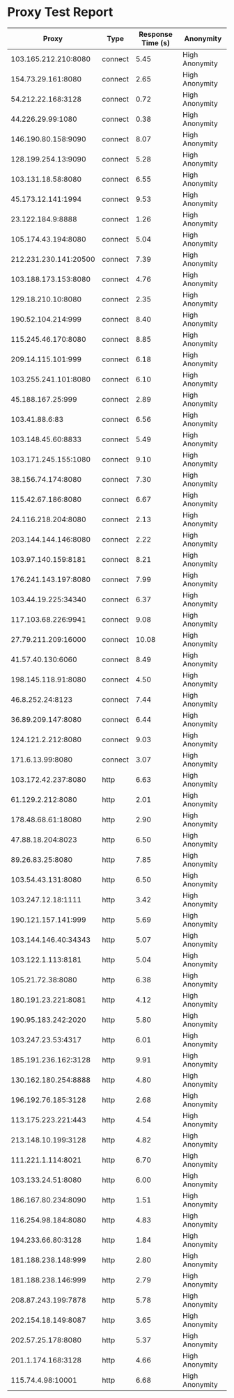 # Proxy Test Report

| Proxy           | Type    | Response Time (s) | Anonymity       |
|-----------------|---------|-------------------|-----------------|
| 103.165.212.210:8080 | connect | 5.45 | High Anonymity |
| 154.73.29.161:8080 | connect | 2.65 | High Anonymity |
| 54.212.22.168:3128 | connect | 0.72 | High Anonymity |
| 44.226.29.99:1080 | connect | 0.38 | High Anonymity |
| 146.190.80.158:9090 | connect | 8.07 | High Anonymity |
| 128.199.254.13:9090 | connect | 5.28 | High Anonymity |
| 103.131.18.58:8080 | connect | 6.55 | High Anonymity |
| 45.173.12.141:1994 | connect | 9.53 | High Anonymity |
| 23.122.184.9:8888 | connect | 1.26 | High Anonymity |
| 105.174.43.194:8080 | connect | 5.04 | High Anonymity |
| 212.231.230.141:20500 | connect | 7.39 | High Anonymity |
| 103.188.173.153:8080 | connect | 4.76 | High Anonymity |
| 129.18.210.10:8080 | connect | 2.35 | High Anonymity |
| 190.52.104.214:999 | connect | 8.40 | High Anonymity |
| 115.245.46.170:8080 | connect | 8.85 | High Anonymity |
| 209.14.115.101:999 | connect | 6.18 | High Anonymity |
| 103.255.241.101:8080 | connect | 6.10 | High Anonymity |
| 45.188.167.25:999 | connect | 2.89 | High Anonymity |
| 103.41.88.6:83 | connect | 6.56 | High Anonymity |
| 103.148.45.60:8833 | connect | 5.49 | High Anonymity |
| 103.171.245.155:1080 | connect | 9.10 | High Anonymity |
| 38.156.74.174:8080 | connect | 7.30 | High Anonymity |
| 115.42.67.186:8080 | connect | 6.67 | High Anonymity |
| 24.116.218.204:8080 | connect | 2.13 | High Anonymity |
| 203.144.144.146:8080 | connect | 2.22 | High Anonymity |
| 103.97.140.159:8181 | connect | 8.21 | High Anonymity |
| 176.241.143.197:8080 | connect | 7.99 | High Anonymity |
| 103.44.19.225:34340 | connect | 6.37 | High Anonymity |
| 117.103.68.226:9941 | connect | 9.08 | High Anonymity |
| 27.79.211.209:16000 | connect | 10.08 | High Anonymity |
| 41.57.40.130:6060 | connect | 8.49 | High Anonymity |
| 198.145.118.91:8080 | connect | 4.50 | High Anonymity |
| 46.8.252.24:8123 | connect | 7.44 | High Anonymity |
| 36.89.209.147:8080 | connect | 6.44 | High Anonymity |
| 124.121.2.212:8080 | connect | 9.03 | High Anonymity |
| 171.6.13.99:8080 | connect | 3.07 | High Anonymity |
| 103.172.42.237:8080 | http | 6.63 | High Anonymity |
| 61.129.2.212:8080 | http | 2.01 | High Anonymity |
| 178.48.68.61:18080 | http | 2.90 | High Anonymity |
| 47.88.18.204:8023 | http | 6.50 | High Anonymity |
| 89.26.83.25:8080 | http | 7.85 | High Anonymity |
| 103.54.43.131:8080 | http | 6.50 | High Anonymity |
| 103.247.12.18:1111 | http | 3.42 | High Anonymity |
| 190.121.157.141:999 | http | 5.69 | High Anonymity |
| 103.144.146.40:34343 | http | 5.07 | High Anonymity |
| 103.122.1.113:8181 | http | 5.04 | High Anonymity |
| 105.21.72.38:8080 | http | 6.38 | High Anonymity |
| 180.191.23.221:8081 | http | 4.12 | High Anonymity |
| 190.95.183.242:2020 | http | 5.80 | High Anonymity |
| 103.247.23.53:4317 | http | 6.01 | High Anonymity |
| 185.191.236.162:3128 | http | 9.91 | High Anonymity |
| 130.162.180.254:8888 | http | 4.80 | High Anonymity |
| 196.192.76.185:3128 | http | 2.68 | High Anonymity |
| 113.175.223.221:443 | http | 4.54 | High Anonymity |
| 213.148.10.199:3128 | http | 4.82 | High Anonymity |
| 111.221.1.114:8021 | http | 6.70 | High Anonymity |
| 103.133.24.51:8080 | http | 6.00 | High Anonymity |
| 186.167.80.234:8090 | http | 1.51 | High Anonymity |
| 116.254.98.184:8080 | http | 4.83 | High Anonymity |
| 194.233.66.80:3128 | http | 1.84 | High Anonymity |
| 181.188.238.148:999 | http | 2.80 | High Anonymity |
| 181.188.238.146:999 | http | 2.79 | High Anonymity |
| 208.87.243.199:7878 | http | 5.78 | High Anonymity |
| 202.154.18.149:8087 | http | 3.65 | High Anonymity |
| 202.57.25.178:8080 | http | 5.37 | High Anonymity |
| 201.1.174.168:3128 | http | 4.66 | High Anonymity |
| 115.74.4.98:10001 | http | 6.68 | High Anonymity |
